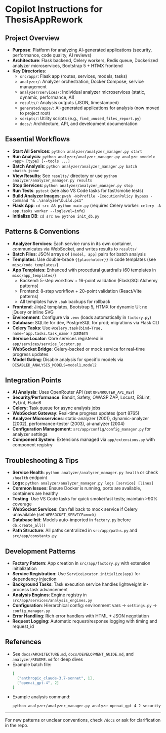 # Copilot Instructions for ThesisAppRework

## Project Overview
- **Purpose**: Platform for analyzing AI-generated applications (security, performance, code quality, AI reviews)
- **Architecture**: Flask backend, Celery workers, Redis queue, Dockerized analyzer microservices, Bootstrap 5 + HTMX frontend
- **Key Directories**:
  - `src/app/`: Flask app (routes, services, models, tasks)
  - `analyzer/`: Analyzer orchestration, Docker Compose, service management
  - `analyzer/services/`: Individual analyzer microservices (static, dynamic, performance, AI)
  - `results/`: Analysis outputs (JSON, timestamped)
  - `generated/apps/`: AI-generated applications for analysis (now moved to project root)
  - `scripts/`: Utility scripts (e.g., `find_unused_files_report.py`)
  - `docs/`: Architecture, API, and development documentation

## Essential Workflows
- **Start All Services**: `python analyzer/analyzer_manager.py start`
- **Run Analysis**: `python analyzer/analyzer_manager.py analyze <model> <app> [type] [--tools ...]`
- **Batch Analysis**: `python analyzer/analyzer_manager.py batch <batch.json>`
- **View Results**: See `results/` directory or use `python analyzer/analyzer_manager.py results`
- **Stop Services**: `python analyzer/analyzer_manager.py stop`
- **Run Tests**: `pytest` (see also VS Code tasks for fast/smoke tests)
- **Build Analyzer Images**: `pwsh -NoProfile -ExecutionPolicy Bypass -Command "& .\analyzer\build.ps1"`
- **Flask App**: `cd src && python main.py` (requires Celery worker: `celery -A app.tasks worker --loglevel=info`)
- **Initialize DB**: `cd src && python init_db.py`

## Patterns & Conventions
- **Analyzer Services**: Each service runs in its own container, communicates via WebSocket, and writes results to `results/`
- **Batch Files**: JSON arrays of `[model, app]` pairs for batch analysis
- **Templates**: Use double-brace `{{placeholder}}` in code templates (see `misc/code_templates/`)
- **App Templates**: Enhanced with procedural guardrails (60 templates in `misc/app_templates/`)
  - Backend: 5-step workflow + 16-point validation (Flask/SQLAlchemy patterns)
  - Frontend: 8-step workflow + 20-point validation (React/Vite patterns)
  - All templates have `.bak` backups for rollback
- **Frontend**: Jinja2 templates, Bootstrap 5, HTMX for dynamic UI; no jQuery or inline SVG
- **Environment**: Configure via `.env` (loads automatically in `factory.py`)
- **Database**: SQLite for dev, PostgreSQL for prod; migrations via Flask CLI
- **Celery Tasks**: Use `@celery.task(bind=True, name='app.tasks.task_name')` pattern
- **Service Locator**: Core services registered in `app/services/service_locator.py`
- **WebSocket Bridge**: Celery-backed or mock service for real-time progress updates
- **Model Gating**: Disable analysis for specific models via `DISABLED_ANALYSIS_MODELS=model1,model2`

## Integration Points
- **AI Analysis**: Uses OpenRouter API (set `OPENROUTER_API_KEY`)
- **Security/Performance**: Bandit, Safety, OWASP ZAP, Locust, ESLint, PyLint, Flake8
- **Celery**: Task queue for async analysis jobs
- **WebSocket Gateway**: Real-time progress updates (port 8765)
- **Analyzer Microservices**: static-analyzer (2001), dynamic-analyzer (2002), performance-tester (2003), ai-analyzer (2004)
- **Configuration Management**: `src/app/config/config_manager.py` for analyzer settings
- **Component System**: Extensions managed via `app/extensions.py` with component registry

## Troubleshooting & Tips
- **Service Health**: `python analyzer/analyzer_manager.py health` or check `/health` endpoint
- **Logs**: `python analyzer/analyzer_manager.py logs [service] [lines]`
- **Common Issues**: Ensure Docker is running, ports are available, containers are healthy
- **Testing**: Use VS Code tasks for quick smoke/fast tests; maintain >90% coverage
- **WebSocket Services**: Can fall back to mock service if Celery unavailable (set `WEBSOCKET_SERVICE=mock`)
- **Database Init**: Models auto-imported in `factory.py` before `db.create_all()`
- **Path Structure**: All paths centralized in `src/app/paths.py` and `src/app/constants.py`


## Development Patterns
- **Factory Pattern**: App creation in `src/app/factory.py` with extension initialization
- **Service Registration**: Use `ServiceLocator.initialize(app)` for dependency injection
- **Background Tasks**: Task execution service handles lightweight in-process task advancement
- **Analysis Engines**: Engine registry in `src/app/services/analysis_engines.py`
- **Configuration**: Hierarchical config: environment vars → `settings.py` → `config_manager.py`
- **Error Handling**: Rich error handlers with HTML + JSON negotiation
- **Request Logging**: Automatic request/response logging with timing and request_id

## References
- See `docs/ARCHITECTURE.md`, `docs/DEVELOPMENT_GUIDE.md`, and `analyzer/README.md` for deep dives
- Example batch file:
  ```json
  [
    ["anthropic_claude-3.7-sonnet", 1],
    ["openai_gpt-4", 2]
  ]
  ```
- Example analysis command:
  ```sh
  python analyzer/analyzer_manager.py analyze openai_gpt-4 2 security --tools bandit
  ```

---
For new patterns or unclear conventions, check `/docs` or ask for clarification in the repo.
